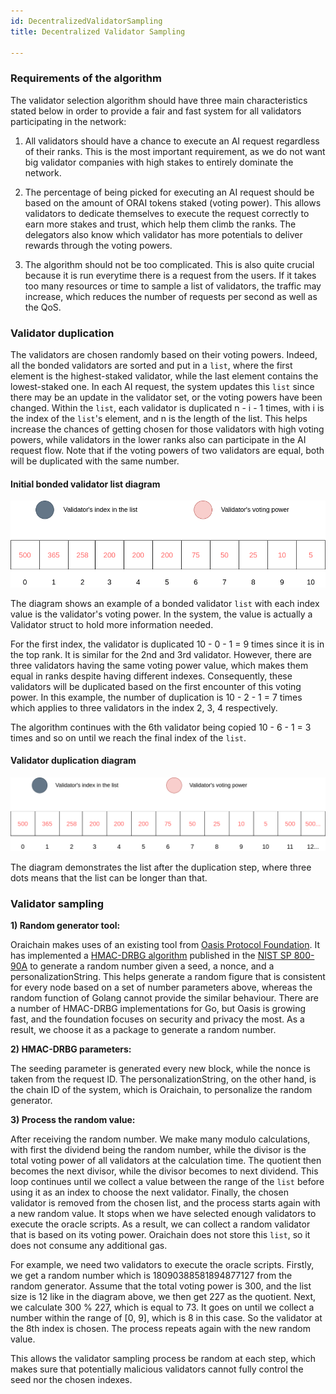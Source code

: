 ```yaml
---
id: DecentralizedValidatorSampling
title: Decentralized Validator Sampling

---
```


### Requirements of the algorithm

The validator selection algorithm should have three main characteristics stated below in order to provide a fair and fast system for all validators participating in the network:

1. All validators should have a chance to execute an AI request regardless of their ranks. This is the most important requirement, as we do not want big validator companies with high stakes to entirely dominate the network. 

2. The percentage of being picked for executing an AI request should be based on the amount of ORAI tokens staked (voting power). This allows validators to dedicate themselves to execute the request correctly to earn more stakes and trust, which help them climb the ranks. The delegators also know which validator has more potentials to deliver rewards through the voting powers.

3. The algorithm should not be too complicated. This is also quite crucial because it is run everytime there is a request from the users. If it takes too many resources or time to sample a list of validators, the traffic may increase, which reduces the number of requests per second as well as the QoS.

### Validator duplication

The validators are chosen randomly based on their voting powers. Indeed, all the bonded validators are sorted and put in a ```list```, where the first element is the highest-staked validator, while the last element contains the lowest-staked one. In each AI request, the system updates this ```list``` since there may be an update in the validator set, or the voting powers have been changed. Within the ```list```, each validator is duplicated n - i - 1 times, with i is the index of the ```list```'s element, and n is the length of the list. This helps increase the chances of getting chosen for those validators with high voting powers, while validators in the lower ranks also can participate in the AI request flow. Note that if the voting powers of two validators are equal, both will be duplicated with the same number.

#### Initial bonded validator list diagram

![Initial bonded validator list diagram](./../static/img/sorted_val_list.png)

The diagram shows an example of a bonded validator ```list``` with each index value is the validator's voting power. In the system, the value is actually a Validator struct to hold more information needed.

For the first index, the validator is duplicated 10 - 0 - 1 = 9 times since it is in the top rank. It is similar for the 2nd and 3rd validator. However, there are three validators having the same voting power value, which makes them equal in ranks despite having different indexes. Consequently, these validators will be duplicated based on the first encounter of this voting power. In this example, the number of duplication is 10 - 2 - 1 = 7 times which applies to three validators in the index 2, 3, 4 respectively. 

The algorithm continues with the 6th validator being copied 10 - 6 - 1 = 3 times and so on until we reach the final index of the ```list```.

#### Validator duplication diagram

![Validator duplication diagram](./../static/img/validator_duplication.png)

The diagram demonstrates the list after the duplication step, where three dots means that the list can be longer than that. 

### Validator sampling

**1) Random generator tool:**

Oraichain makes uses of an existing tool from [Oasis Protocol Foundation](https://oasisprotocol.org/). It has implemented a [HMAC-DRBG algorithm](https://github.com/oasisprotocol/oasis-core/blob/master/go/common/crypto/drbg/hmac_drbg.go) published in the [NIST SP 800-90A](https://nvlpubs.nist.gov/nistpubs/SpecialPublications/NIST.SP.800-90Ar1.pdf) to generate a random number given a seed, a nonce, and a personalizationString. This helps generate a random figure that is consistent for every node based on a set of number parameters above, whereas the random function of Golang cannot provide the similar behaviour. There are a number of HMAC-DRBG implementations for Go, but Oasis is growing fast, and the foundation focuses on security and privacy the most. As a result, we choose it as a package to generate a random number.

**2) HMAC-DRBG parameters:**

The seeding parameter is generated every new block, while the nonce is taken from the request ID. The personalizationString, on the other hand, is the chain ID of the system, which is Oraichain, to personalize the random generator.

**3) Process the random value:**

After receiving the random number. We make many modulo calculations, with first the dividend being the random number, while the divisor is the total voting power of all validators at the calculation time. The quotient then becomes the next divisor, while the divisor becomes to next dividend. This loop continues until we collect a value between the range of the ```list``` before using it as an index to choose the next validator. Finally, the chosen validator is removed from the chosen list, and the process starts again with a new random value. It stops when we have selected enough validators to execute the oracle scripts. As a result, we can collect a random validator that is based on its voting power. Oraichain does not store this ```list```, so it does not consume any additional gas.

For example, we need two validators to execute the oracle scripts. Firstly, we get a random number which is 18090388581894877127 from the random generator. Assume that the total voting power is 300, and the list size is 12 like in the diagram above, we then get 227 as the quotient. Next, we calculate 300 % 227, which is equal to 73. It goes on until we collect a number within the range of [0, 9], which is 8 in this case. So the validator at the 8th index is chosen. The process repeats again with the new random value.

This allows the validator sampling process be random at each step, which makes sure that potentially malicious validators cannot fully control the seed nor the chosen indexes.

<!-- ---
id: DecentralizedValidatorSampling
title: Decentralized Validator Sampling

---

The validators are chosen in turns based on their voting powers. Each validator has a turn point, which is increased after every newly committed block. A validator with a high voting power will have its point increased faster than other validators with lower voting powers. As a result, validators with a large amount of stakes will have more turns of running oracle scripts and collecting rewards. The top k-validators that has the highest turn points with k is the number of validators given by users will execute the oracle scripts before reseting those points to zero.

However, there is a maximum value of how fast the turn point can increase after each successful block. This prevents large staked validators to entirely dominate the queue and give validators with low tokens staked a better chance to execute the scripts. -->